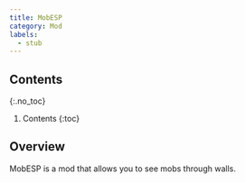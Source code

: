 ```yaml
---
title: MobESP
category: Mod
labels:
  - stub
---
```

## Contents
{:.no_toc}
1. Contents
{:toc}

## Overview
MobESP is a mod that allows you to see mobs through walls.
